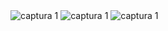 <img src="https://github.com/adrianGette/control-de-presupuesto-ReactApp/blob/main/Captura%201.png" alt="captura 1"/>

<img src="https://github.com/adrianGette/control-de-presupuesto-ReactApp/blob/main/Captura%202.png" alt="captura 1"/>

<img src="https://github.com/adrianGette/control-de-presupuesto-ReactApp/blob/main/Captura%203.png" alt="captura 1"/>
